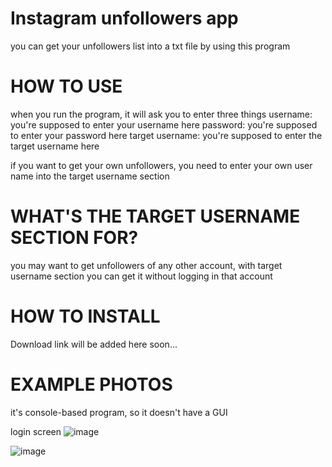 # Instagram unfollowers app
you can get your unfollowers list into a txt file by using this program

# HOW TO USE
when you run the program, it will ask you to enter three things
username: you're supposed to enter your username here
password: you're supposed to enter your password here
target username: you're supposed to enter the target username here

if you want to get your own unfollowers, you need to enter your own user name into the target username section

# WHAT'S THE TARGET USERNAME SECTION FOR?
you may want to get unfollowers of any other account, with target username section you can get it without logging in that account

# HOW TO INSTALL
Download link will be added here soon...

# EXAMPLE PHOTOS
it's console-based program, so it doesn't have a GUI

login screen
![image](https://user-images.githubusercontent.com/96844411/204087898-d13fe507-862a-4a8b-ae60-2ac19ff0d4e7.png)

![image](https://user-images.githubusercontent.com/96844411/204088066-cca03f3b-89d1-42a2-a2dd-731a9a1a85d5.png)

